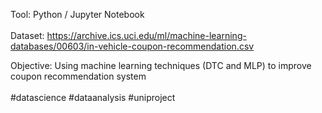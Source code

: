 Tool: Python / Jupyter Notebook
<br><br>
Dataset: https://archive.ics.uci.edu/ml/machine-learning-databases/00603/in-vehicle-coupon-recommendation.csv

Objective: Using machine learning techniques (DTC and MLP) to improve coupon recommendation system
<br><br>
#datascience #dataanalysis #uniproject

